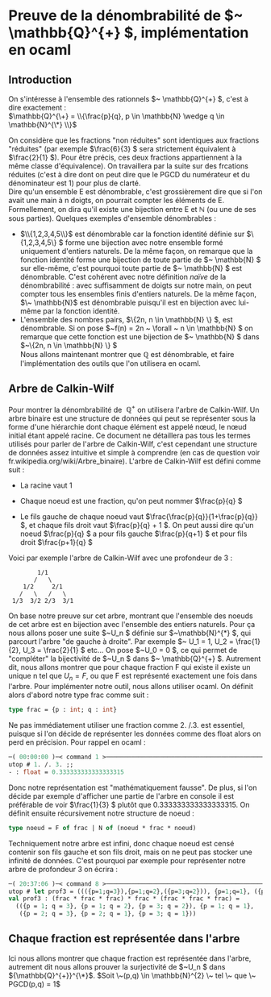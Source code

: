 # Preuve de la dénombrabilité de $~ \mathbb{Q}^{+} $, implémentation en ocaml
## Introduction
On s'intéresse à l'ensemble des rationnels $~ \mathbb{Q}^{+} $, c'est à dire exactement :  
$\mathbb{Q}^{\+} = \\{\frac{p}{q}, p \in \mathbb{N} \wedge q \in \mathbb{N}^{\*} \\}$  

On considère que les fractions "non réduites" sont identiques aux fractions "réduites" (par exemple $\frac{6}{3} $ sera strictement équivalent à $\frac{2}{1} $). Pour être précis, ces deux fractions appartiennent à la même classe d'équivalence). On travaillera par la suite sur des frcations réduites (c'est à dire dont on peut dire que le PGCD du numérateur et du dénominateur est 1) pour plus de clarté.  
Dire qu'un ensemble E est dénombrable, c'est grossièrement dire que si l'on avait une main à n doigts, on pourrait compter les éléments de E. Formellement, on dira qu'il existe une bijection entre E et $\mathbb{N}$ (ou une de ses sous parties). Quelques exemples d'ensemble dénombrables :  

+ $\\{1,2,3,4,5\\}$ est dénombrable car la fonction identité définie sur $\\{1,2,3,4,5\\} $ forme une bijection avec notre ensemble formé uniquement d'entiers naturels. De la même façon, on remarque que la fonction identité forme une bijection de toute partie de $\~ \mathbb{N} $ sur elle-même, c'est pourquoi toute partie de $\~ \mathbb{N} $ est dénombrable. C'est cohérent avec notre définition *naïve* de la dénombrabilité : avec suffisamment de doigts sur notre main, on peut compter tous les ensembles finis d'entiers naturels. De la même façon, $\~ \mathbb{N}$ est dénombrable puisqu'il est en bijection avec lui-même par la fonction identité.
+ L'ensemble des nombres pairs, $\\{2n, n \in \mathbb{N} \\} $, est dénombrable. Si on pose $\~f(n) = 2n \~ \forall \~ n \in \mathbb{N} $ on remarque que cette fonction est une bijection de $\~ \mathbb{N} $ dans $~\\{2n, n \in \mathbb{N} \\} $  
Nous allons maintenant montrer que $\mathbb{Q}$ est dénombrable, et faire l'implémentation des outils que l'on utilisera en ocaml. 

## Arbre de Calkin-Wilf

Pour montrer la dénombrabilité de $~ \mathbb{Q}^{+}$ on utilisera l'arbre de Calkin-Wilf. Un arbre binaire est une structure de données qui peut se représenter sous la forme d'une hiérarchie dont chaque élément est appelé nœud, le nœud initial étant appelé racine. Ce document ne détaillera pas tous les termes utilisés pour parler de l'arbre de Calkin-Wilf, c'est cependant une structure de données assez intuitive et simple à comprendre (en cas de question voir fr.wikipedia.org/wiki/Arbre_binaire). L'arbre de Calkin-Wilf est défini comme suit :  
+ La racine vaut 1  

+ Chaque noeud est une fraction, qu'on peut nommer $\frac{p}{q} $  

+ Le fils gauche de chaque noeud vaut $\frac{\frac{p}{q}}{1+\frac{p}{q}} $, et chaque fils droit vaut $\frac{p}{q} + 1 $. On peut aussi dire qu'un noeud $\frac{p}{q} $ a pour fils gauche $\frac{p}{q+1} $ et pour fils droit $\frac{p+1}{q} $

Voici par exemple l'arbre de Calkin-Wilf avec une profondeur de 3 :
```text
        1/1
       /   \
    1/2     2/1
   /   \   /   \
 1/3  3/2 2/3  3/1
```

On base notre preuve sur cet arbre, montrant que l'ensemble des noeuds de cet arbre est en bijection avec l'ensemble des entiers naturels. Pour ça nous allons poser une suite $\~U_n $ définie sur $\~\mathbb{N}^{\*} $, qui parcourt l'arbre "de gauche à droite". Par exemple $\~ U_1 = 1, U_2 = \frac{1}{2}, U_3 = \frac{2}{1} $ etc... On pose $\~U_0 = 0 $, ce qui permet de "compléter" la bijectivité de $~U_n $ dans $\~ \mathbb{Q}^{+} $.
Autrement dit, nous allons montrer que pour chaque fraction F qui existe il existe un unique n tel que $U_n = F$, ou que F est représenté exactement une fois dans l'arbre.
Pour implémenter notre outil, nous allons utiliser ocaml. On définit alors d'abord notre type frac comme suit :
```ocaml
type frac = {p : int; q : int} 
```
Ne pas immédiatement utiliser une fraction comme 2. /.3. est essentiel, puisque si l'on décide de représenter les données comme des float alors on perd en précision. Pour rappel en ocaml :
```ocaml
─( 00:00:00 )─< command 1 >─────────────────────────────────────────────{ counter: 0 }─
utop # 1. /. 3. ;; 
- : float = 0.333333333333333315
```
Donc notre représentation est "mathématiquement fausse". De plus, si l'on décide par exemple d'afficher une partie de l'arbre en console il est préférable de voir $\frac{1}{3} $ plutôt que 0.333333333333333315. On définit ensuite récursivement notre structure de noeud : 
```ocaml
type noeud = F of frac | N of (noeud * frac * noeud)
```
Techniquement notre arbre est infini, donc chaque noeud est censé contenir son fils gauche et son fils droit, mais on ne peut pas stocker une infinité de données. C'est pourquoi par exemple pour représenter notre arbre de profondeur 3 on écrira :
```ocaml
─( 20:37:06 )─< command 8 >─────────────────────────────────────────────{ counter: 0 }─
utop # let prof3 = ((({p=1;q=3}),{p=1;q=2},({p=3;q=2})), {p=1;q=1}, ({p=2;q=3},{p=2;q=1},{p=3;q=1})) ;; 
val prof3 : (frac * frac * frac) * frac * (frac * frac * frac) =
  (({p = 1; q = 3}, {p = 1; q = 2}, {p = 3; q = 2}), {p = 1; q = 1},
   ({p = 2; q = 3}, {p = 2; q = 1}, {p = 3; q = 1}))
```

## Chaque fraction est représentée dans l'arbre 

Ici nous allons montrer que chaque fraction est représentée dans l'arbre, autrement dit nous allons prouver la surjectivité de $~U_n $ dans ${\mathbb{Q}^{+}}^{\*}$. 
$Soit \~(p,q) \in \mathbb{N}^{2} \~ tel \~ que \~ PGCD(p,q) = 1$ 
